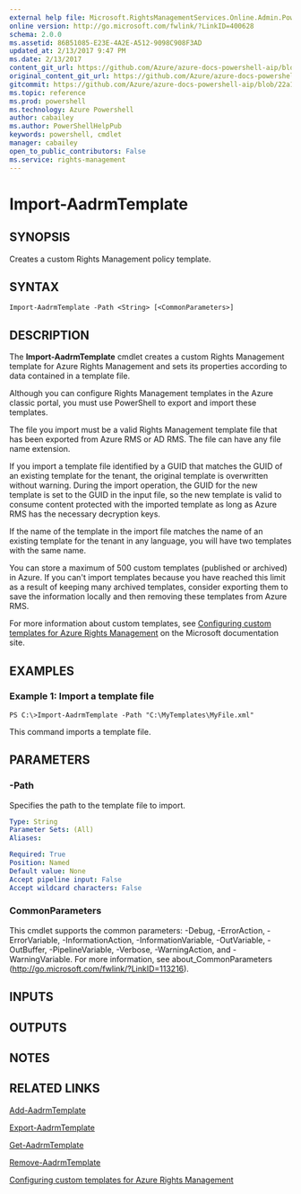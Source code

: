 ```yaml
---
external help file: Microsoft.RightsManagementServices.Online.Admin.PowerShell.dll-Help.xml
online version: http://go.microsoft.com/fwlink/?LinkID=400628
schema: 2.0.0
ms.assetid: 86B51085-E23E-4A2E-A512-9098C908F3AD
updated_at: 2/13/2017 9:47 PM
ms.date: 2/13/2017
content_git_url: https://github.com/Azure/azure-docs-powershell-aip/blob/master/Azure%20Information%20Protection/AADRM/vlatest/Import-AadrmTemplate.md
original_content_git_url: https://github.com/Azure/azure-docs-powershell-aip/blob/master/Azure%20Information%20Protection/AADRM/vlatest/Import-AadrmTemplate.md
gitcommit: https://github.com/Azure/azure-docs-powershell-aip/blob/22a102658f1b1c573e607b7c05590c1e292e41e2/Azure%20Information%20Protection/AADRM/vlatest/Import-AadrmTemplate.md
ms.topic: reference
ms.prod: powershell
ms.technology: Azure Powershell
author: cabailey
ms.author: PowerShellHelpPub
keywords: powershell, cmdlet
manager: cabailey
open_to_public_contributors: False
ms.service: rights-management
---
```


# Import-AadrmTemplate

## SYNOPSIS
Creates a custom Rights Management policy template.

## SYNTAX

```
Import-AadrmTemplate -Path <String> [<CommonParameters>]
```

## DESCRIPTION
The **Import-AadrmTemplate** cmdlet creates a custom Rights Management template for Azure Rights Management and sets its properties according to data contained in a template file.

Although you can configure Rights Management templates in the Azure classic portal, you must use PowerShell to export and import these templates.

The file you import must be a valid Rights Management template file that has been exported from Azure RMS or AD RMS. The file can have any file name extension.

If you import a template file identified by a GUID that matches the GUID of an existing template for the tenant, the original template is overwritten without warning. During the import operation, the GUID for the new template is set to the GUID in the input file, so the new template is valid to consume content protected with the imported template as long as Azure RMS has the necessary decryption keys.

If the name of the template in the import file matches the name of an existing template for the tenant in any language, you will have two templates with the same name.

You can store a maximum of 500 custom templates (published or archived) in Azure. If you can't import templates because you have reached this limit as a result of keeping many archived templates, consider exporting them to save the information locally and then removing these templates from Azure RMS.

For more information about custom templates, see [Configuring custom templates for Azure Rights Management](https://docs.microsoft.com/rights-management/deploy-use/configure-custom-templates) on the Microsoft documentation site.

## EXAMPLES

### Example 1: Import a template file
```
PS C:\>Import-AadrmTemplate -Path "C:\MyTemplates\MyFile.xml"
```

This command imports a template file.

## PARAMETERS

### -Path
Specifies the path to the template file to import.

```yaml
Type: String
Parameter Sets: (All)
Aliases:

Required: True
Position: Named
Default value: None
Accept pipeline input: False
Accept wildcard characters: False
```

### CommonParameters
This cmdlet supports the common parameters: -Debug, -ErrorAction, -ErrorVariable, -InformationAction, -InformationVariable, -OutVariable, -OutBuffer, -PipelineVariable, -Verbose, -WarningAction, and -WarningVariable. For more information, see about_CommonParameters (http://go.microsoft.com/fwlink/?LinkID=113216).

## INPUTS

## OUTPUTS

## NOTES

## RELATED LINKS

[Add-AadrmTemplate](xref:AADRM/vlatest/Add-AadrmTemplate.md)

[Export-AadrmTemplate](xref:AADRM/vlatest/Export-AadrmTemplate.md)

[Get-AadrmTemplate](xref:AADRM/vlatest/Get-AadrmTemplate.md)

[Remove-AadrmTemplate](xref:AADRM/vlatest/Remove-AadrmTemplate.md)

[Configuring custom templates for Azure Rights Management](https://docs.microsoft.com/rights-management/deploy-use/configure-custom-templates)

